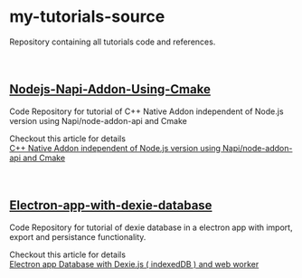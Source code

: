 # my-tutorials-source     
Repository containing all tutorials code and references.      
</br>
</br>

## [Nodejs-Napi-Addon-Using-Cmake](https://github.com/atiqg/Nodejs-Napi-Addon-Using-Cmake)     
Code Repository for tutorial of C++ Native Addon independent of Node.js version using Napi/node-addon-api and Cmake

Checkout this article for details       
[C++ Native Addon independent of Node.js version using Napi/node-addon-api and Cmake](https://medium.com/@gauriatiq/c-native-addon-independent-of-node-js-version-using-napi-node-addon-api-and-cmake-53315582cbd1)    
</br>
</br>


## [Electron-app-with-dexie-database](https://github.com/atiqg/Electron-app-with-dexie-database)     
Code Repository for tutorial of dexie database in a electron app with import, export and persistance functionality.

Checkout this article for details        
[Electron app Database with Dexie.js ( indexedDB ) and web worker](https://gauriatiq.medium.com/electron-app-database-with-dexie-js-indexeddb-and-web-worker-570d9a66a47a)    
</br>
</br>
